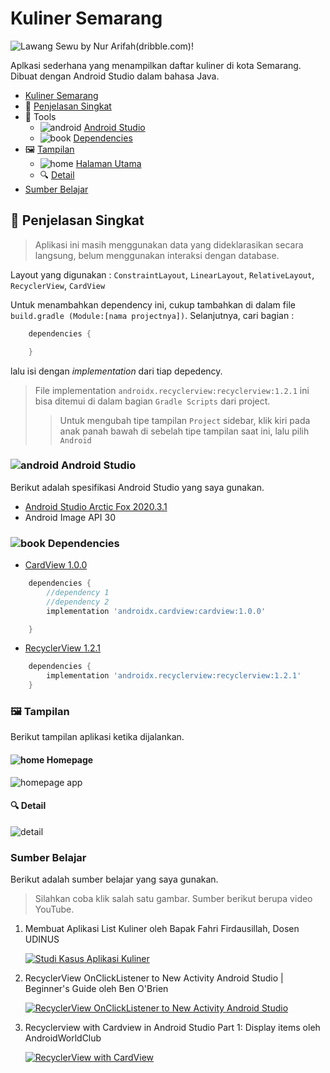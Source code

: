 # Kuliner Semarang

![Lawang Sewu by Nur Arifah(dribble.com)!](https://cdn.dribbble.com/users/4866327/screenshots/11021513/media/51c90af5665aa8fd11f21021da714af8.png?compress=1&resize=1200x900)

<div id="kuliner-semarang"/>

Aplkasi sederhana yang menampilkan daftar kuliner
di kota Semarang. Dibuat dengan Android Studio dalam bahasa Java.

- [Kuliner Semarang](#kuliner-semarang)
- 📝 [Penjelasan Singkat](#short-desc)
- 🧰 Tools
  - ![android](screenshots/android_16x16.png) [Android Studio](#android-studio)
  - ![book](screenshots/book_16x16.png) [Dependencies](#dependencies)
- 🖼 [Tampilan](#tampilan)
  - ![home](screenshots/home_16x16.png) [Halaman Utama](#homepage)
  - 🔍 [Detail](#details)
- [Sumber Belajar](#sources)

<div id="short-desc"/>

## 📝 Penjelasan Singkat

> Aplikasi ini masih menggunakan data yang dideklarasikan secara langsung, belum menggunakan interaksi dengan database.

Layout yang digunakan : `ConstraintLayout`, `LinearLayout`, `RelativeLayout`, `RecyclerView`, `CardView`

Untuk menambahkan dependency ini, cukup tambahkan di dalam file `build.gradle (Module:[nama projectnya])`. Selanjutnya, cari bagian :

```gradle
    dependencies {

    }
```

lalu isi dengan _implementation_ dari tiap depedency.

> File implementation `androidx.recyclerview:recyclerview:1.2.1` ini bisa ditemui di dalam bagian `Gradle Scripts` dari project.
>
> > Untuk mengubah tipe tampilan `Project` sidebar, klik kiri pada anak panah bawah di sebelah tipe tampilan saat ini, lalu pilih `Android`

<div id="android-studio"/>

### ![android](screenshots/android_32x32.png) Android Studio

Berikut adalah spesifikasi Android Studio yang saya
gunakan.

- [Android Studio Arctic Fox 2020.3.1](https://developer.android.com/studio)
- Android Image API 30

<div id="dependencies"/>

### ![book](screenshots/book_32x32.png) Dependencies

- [CardView 1.0.0](https://developer.android.com/jetpack/androidx/releases/cardview?hl=en)

```gradle
    dependencies {
        //dependency 1
        //dependency 2
        implementation 'androidx.cardview:cardview:1.0.0'

    }
```

- [RecyclerView 1.2.1](https://developer.android.com/jetpack/androidx/releases/recyclerview?hl=en)

```gradle
    dependencies {
        implementation 'androidx.recyclerview:recyclerview:1.2.1'
    }
```

<div id="tampilan"></div>

### 🖼 Tampilan

Berikut tampilan aplikasi ketika dijalankan.

<div id="homepage"></div>

#### ![home](screenshots/home_32x32.png) Homepage

![homepage app](screenshots/homepage.png)

<div id="details"></div>

#### 🔍 Detail

![detail](screenshots/detail.png)

<div id="sources"></div>

### Sumber Belajar

Berikut adalah sumber belajar yang saya gunakan.

> Silahkan coba klik salah satu gambar. Sumber berikut berupa video YouTube.

1. Membuat Aplikasi List Kuliner oleh Bapak Fahri Firdausillah, Dosen UDINUS

   [![Studi Kasus Aplikasi Kuliner ](screenshots/hqdefault-recyclerview.jpg)](https://www.youtube.com/watch?v=zQpKmnNehb0&list=PLVslXNopr4TnQ4WSWY6_Jysg0e61RN00l&index=17 "Studi Kasus Aplikasi ")

2. RecyclerView OnClickListener to New Activity Android Studio | Beginner's Guide oleh Ben O'Brien

   [![RecyclerView OnClickListener to New Activity Android Studio](screenshots/maxresdefault-recyclerview-onclicklistener.jpg)](https://www.youtube.com/watch?v=vBxNDtyE_Co&list=PLVslXNopr4TnQ4WSWY6_Jysg0e61RN00l&index=20 "RecyclerView OnClickListener to New Activity Android Studio")

3. Recyclerview with Cardview in Android Studio Part 1: Display items oleh AndroidWorldClub

   [![RecyclerView with CardView](screenshots/maxresdefault-recyclerview-with-cardview.jpg)](https://www.youtube.com/watch?v=oq_xGMN0mRE&list=PLVslXNopr4TnQ4WSWY6_Jysg0e61RN00l&index=19 "RecyclerView with CardView")
